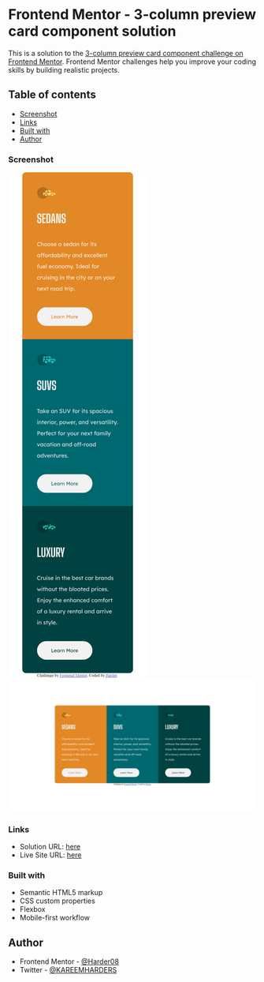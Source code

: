 # Frontend Mentor - 3-column preview card component solution

This is a solution to the [3-column preview card component challenge on Frontend Mentor](https://www.frontendmentor.io/challenges/3column-preview-card-component-pH92eAR2-). Frontend Mentor challenges help you improve your coding skills by building realistic projects. 

## Table of contents

  - [Screenshot](#screenshot)
  - [Links](#links)
  - [Built with](#built-with)
  - [Author](#author)

### Screenshot

![screenshot from mobile](/media/127.0.0.1_5500_%20(3).png)
![screenshot from desktop](/media/127.0.0.1_5500_%20(2).png)

### Links

- Solution URL: [here](https://www.frontendmentor.io/challenges/3column-preview-card-component-pH92eAR2-/hub?share=true)
- Live Site URL: [here](https://3-column-preview-card-component-rho-navy.vercel.app/)

### Built with

- Semantic HTML5 markup
- CSS custom properties
- Flexbox
- Mobile-first workflow

## Author

- Frontend Mentor - [@Harder08](https://www.frontendmentor.io/profile/Harder08)
- Twitter - [@KAREEMHARDERS](https://www.twitter.com/KAREEMHARDER)
